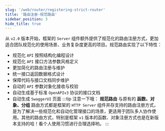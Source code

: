 ```yaml
---
slug: '/web/router/registering-strict-router'
title: '路由注册-规范路由'
sidebar_position: 3
hide_title: true
---
```



从 `v2.0` 版本开始，框架的 `Server` 组件额外提供了规范化的路由注册方式，更加适合团队规范化的使用场景、业务复杂度更高的项目。规范路由实现了以下特性：

- 规范化 `API` 按照结构化编程设计
- 规范化 `API` 接口方法参数风格定义
- 更加简化的路由注册与维护
- 统一接口返回数据格式设计
- 保障代码与接口文档同步维护
- 自动的 `API` 参数对象化接收与校验
- 自动生成基于标准 `OpenAPIv3` 协议的接口文档
- 自动生成 `SwaggerUI` 页面
:::tip
注意一下哦： **规范路由** 与原有的 **函数、对象、分组** 路由方式都是框架的 `HTTP Server` 组件并存支持的路由注册方式，是为了解决一些规范化和自动化管理接口的场景，更适用于团队多人协作使用。其他的路由方式，特别是框架 `v1` 版本的函数、对象注册方式也是在新版本支持的哈！看个人使用习惯进行合理选择哟。
:::